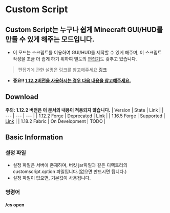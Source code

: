 # Custom Script
## Custom Script는 누구나 쉽게 Minecraft GUI/HUD를 만들 수 있게 해주는 모드입니다.
* 이 모드는 스크립트를 이용하여 GUI/HUD를 제작할 수 있게 해주며, 이 스크립트 작성을 조금 더 쉽게 하기 위하여 별도의 [편집기](https://github.com/dayo05/Script-Maker)도 갖추고 있습니다.
> 편집기에 관한 설명은 링크를 참고해주세요 [링크](https://github.com/dayo05/Script-Maker)
* **중요!! [1.12.2버전을 사용하시는 경우 다음 내용을 참고해주세요.](https://github.com/dayo05/Script-Maker#minecraft-1122-%EC%82%AC%EC%9A%A9%EC%8B%9C%EC%9D%98-%EA%B2%BD%EA%B3%A0)**

## Download

**주의: 1.12.2 버전은 이 문서의 내용이 적용되지 않습니다.**
| Version | State | Link |
| --- | --- | --- |
| 1.12.2 Forge | Deprecated | [Link](https://github.com/dayo05/customscript/releases/tag/0.5) |
| 1.16.5 Forge | Supported | [Link](https://github.com/dayo05/customscript/releases/latest) |
| 1.18.2 Fabric | On Development | TODO |

## Basic Information
### 설정 파일
* 설정 파일은 서버에 존재하며, 버킷 jar파일과 같은 디렉토리의 customscript.option 파일입니다.(없으면 만드시면 됩니다.)
* 설정 파일이 없으면, 기본값이 사용됩니다.
### 명령어
#### /cs open <player> <script> [open position]
* 지정된 플레이어(들)의 스크립트를 실행합니다. 

> 만일 open position이 지정되지 않았다면, default로 지정합니다.(처음 Editor을 키면 자동 생성되는 블럭입니다)
#### /cs hud (enable|disable) <script> <player>
* 지정된 플레이어(들)에게 hud를 표시합니다. open position은 항상 hud로 고정되있습니다.
#### /cs cache (font|image) clear <player>
* 비권장
* 지정된 플레이어(들)에게 캐싱된 이미지 혹은 폰트를 초기화합니다.
#### /cs value <player> <value-name> <value>
* 지정된 플레이어(들)에게 해당 값을 부여합니다. 상세 내용은 동적 수치를 참고해주세요.
#### /cs internal-value <value-name> <value>
* internal-value에 해당 값을 부여합니다. 상세 내용은 동적 수치를 참고해주세요.
#### /cs show-value <player> <value-name>
* 지정된 플레이어(들)에게 부여된 값을 확인합니다. 상세 내용은 동적 수치를 참고해주세요.
#### /cs show-internal-value <value-name>
* internal-value에 부여된 값을 확인합니다. 상세 내용은 동적 수치를 참고해주세요.

### 파일들의 위치
* 각 파일들은 지정된 위치에 있어야 합니다.

| 파일 종류 | 저장 위치 |
| --- | --- |
| Script | .minecraft/customscript/ |
| Font | .minecraft/assets/fonts |
| Image | .minecraft/assets/images |
| Video | .minecraft/assets/videos |

예를 들면, 만일 Button Block에서 정의한 Button Image가 test.png라면, .minecraft 밑의 assets 밑에 images 밑에 이 파일을 위치하면 됩니다.

> 폴더가 없다면 새로 만드세요!

또한 파일들은 인터넷을 통해서도 받아올 수 있습니다. 사용법은 파일이름에 웹페이지 링크 넣으면 됩니다. 상세한 내용은 Technical information을 참고해주세요.

### 동적 수치/텍스트
* GUI를 구성하다 보면, 동적으로 텍스트를 변경하거나, 버튼의 위치를 변경하는 등의 행동을 할 필요가 있습니다.
* 텍스트 내부에 `{변수명}`과 같은 형식으로 입력을 하면, 만일 이에 해당되는 변수가 있다면 그 값으로 변경해줍니다.

> Test {test}입니다. 가 있다면,
>
> /cs internal-value test "12" 명령어 실행 시 저 문자열은
>
> Test 12입니다. 로 변경되게 됩니다.
>
> 이 정보는 GUI가 열려있는 동안에도 자동 적용됩니다.

* 문자열에 스페이스가 없는 경우엔 양쪽 끝의 "를 생략 가능합니다.

* Internal-value와 일반 value간의 차이는, internal-value는 전체를 위한 수치이며, 만일 일반 value가 동시에 존재한다면, internal-value는 무시됩니다. 그러나, 일반 value는 플레이어별 수치입니다.

* 보안을 위하여 실제 값들은 GUI가 열려있는 상태에만 갱신됩니다. 이를 위하여 서버의 config 편집이 필요합니다.
```
Script=test1.sc
>Value=test1
>Value=test2

Script=test2.sc
>Value=test1
>Value=test3
```
이 설정 파일은 test1.sc는 test1, test2의 변경을 플레이어에게 전달하고, test2.sc는 test1, test3의 변경을 플레이어에게 전달하라는 의미가 됩니다.
### 랜더링 시스템
* Custom Script는 자체 랜더링 시스템을 보유하고 있습니다. 상세 내용은 Technical Information을 참고해 주세요.
* 랜더링 단계는 크게 Pre, Main, Post 3개로 나뉩니다. Pre, Main, Post 순서대로 랜더링 되며, 먼저 랜더링된 친구는 밑에 깔립니다.
* 만일 동일한 우선순위의 항목이 2개 이상 존재하는 경우 먼저 추가된 친구가 먼저 랜더링됩니다.

### Server side command
* Server side command는 매우 조심히 다루어야 합니다. 이 명령어는 서버 콘솔의 권한으로 명령어를 실행해 줍니다.
* 이 기능은 흑마법입니다. 여러 명령어를 쉽게 작동할 수 있게 해주나, 만일, 플레이어가 임의로 스크립트를 op Dayo05와 같은 절대 해서는 않되는 명령어도 실행이 가능하게 됩니다.(서버 콘솔은 op입니다.)
* 이 기능의 사용을 권장하지 않으나, 굳이 실행하고 싶다면, 설정파일에 `Allow-server-side-command=True` 줄을 맨 밑에 추가해주세요.


## Technical Information
TODO
### Resource API
### Dynamic Value
### Rendering Queue
### API Support
